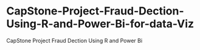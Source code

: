 # CapStone-Project-Fraud-Dection-Using-R-and-Power-Bi-for-data-Viz
CapStone Project Fraud Dection Using R and Power Bi 
